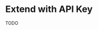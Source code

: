# Extend with API Key

<!--
https://www.stewright.me/2021/03/add-header-api-key-to-nestjs-rest-api/
https://medium.com/@Dee_Mayoor/apikey-authentication-for-nestjs-using-passport-js-6db467fc31f7

https://medium.com/@alpercitak/nest-js-authenticate-with-both-api-key-and-jwt-4a22bf7b3049

https://github.com/andrechristikan/ack-nestjs-boilerplate/tree/main/src/common/api-key

https://github.com/sterletskyi/nodejs-pet/blob/d12749f15474ffc682c7eb9aad9b9316dadcf316/src/common/guards/api.guard.ts

https://stackoverflow.com/questions/72238595/how-to-secure-a-rest-api-with-an-api-key
-->

TODO
